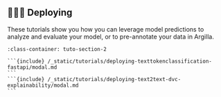 ## 👨🏽‍💻 Deploying

These tutorials show you how you can leverage model predictions to analyze and evaluate your model, or to pre-annotate your data in Argilla.

````{grid} 1 1 2 2
:class-container: tuto-section-2

```{include} /_static/tutorials/deploying-texttokenclassification-fastapi/modal.md
```
```{include} /_static/tutorials/deploying-text2text-dvc-explainability/modal.md
```
````